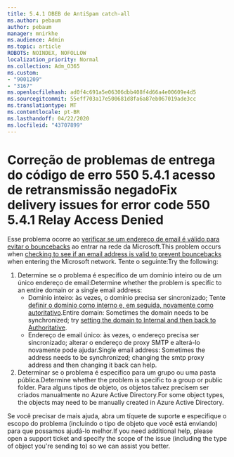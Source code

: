 ```yaml
---
title: 5.4.1 DBEB de AntiSpam catch-all
ms.author: pebaum
author: pebaum
manager: mnirkhe
ms.audience: Admin
ms.topic: article
ROBOTS: NOINDEX, NOFOLLOW
localization_priority: Normal
ms.collection: Adm_O365
ms.custom:
- "9001209"
- "3167"
ms.openlocfilehash: ad0f4c691a5e06306dbb408f4d66a4e00609e4d5
ms.sourcegitcommit: 55eff703a17e500681d8fa6a87eb067019ade3cc
ms.translationtype: MT
ms.contentlocale: pt-BR
ms.lasthandoff: 04/22/2020
ms.locfileid: "43707899"
---
```

# <a name="fix-delivery-issues-for-error-code-550-541-relay-access-denied"></a><span data-ttu-id="f718b-102">Correção de problemas de entrega do código de erro 550 5.4.1 acesso de retransmissão negado</span><span class="sxs-lookup"><span data-stu-id="f718b-102">Fix delivery issues for error code 550 5.4.1 Relay Access Denied</span></span>

<span data-ttu-id="f718b-103">Esse problema ocorre ao [verificar se um endereço de email é válido para evitar o bouncebacks](https://docs.microsoft.com/exchange/mail-flow-best-practices/use-directory-based-edge-blocking) ao entrar na rede da Microsoft.</span><span class="sxs-lookup"><span data-stu-id="f718b-103">This problem occurs when [checking to see if an email address is valid to prevent bouncebacks](https://docs.microsoft.com/exchange/mail-flow-best-practices/use-directory-based-edge-blocking) when entering the Microsoft network.</span></span> <span data-ttu-id="f718b-104">Tente o seguinte:</span><span class="sxs-lookup"><span data-stu-id="f718b-104">Try the following:</span></span>

1. <span data-ttu-id="f718b-105">Determine se o problema é específico de um domínio inteiro ou de um único endereço de email:</span><span class="sxs-lookup"><span data-stu-id="f718b-105">Determine whether the problem is specific to an entire domain or a single email address:</span></span>
    - <span data-ttu-id="f718b-106">Domínio inteiro: às vezes, o domínio precisa ser sincronizado; Tente [definir o domínio como interno e, em seguida, novamente como autoritativo](https://docs.microsoft.com/exchange/mail-flow-best-practices/manage-accepted-domains/manage-accepted-domains).</span><span class="sxs-lookup"><span data-stu-id="f718b-106">Entire domain: Sometimes the domain needs to be synchronized; try [setting the domain to Internal and then back to Authoritative](https://docs.microsoft.com/exchange/mail-flow-best-practices/manage-accepted-domains/manage-accepted-domains).</span></span>
    - <span data-ttu-id="f718b-107">Endereço de email único: às vezes, o endereço precisa ser sincronizado; alterar o endereço de proxy SMTP e alterá-lo novamente pode ajudar.</span><span class="sxs-lookup"><span data-stu-id="f718b-107">Single email address: Sometimes the address needs to be synchronized; changing the smtp proxy address and then changing it back can help.</span></span>
2. <span data-ttu-id="f718b-108">Determinar se o problema é específico para um grupo ou uma pasta pública.</span><span class="sxs-lookup"><span data-stu-id="f718b-108">Determine whether the problem is specific to a group or public folder.</span></span> <span data-ttu-id="f718b-109">Para alguns tipos de objeto, os objetos talvez precisem ser criados manualmente no Azure Active Directory.</span><span class="sxs-lookup"><span data-stu-id="f718b-109">For some object types, the objects may need to be manually created in Azure Active Directory.</span></span>

<span data-ttu-id="f718b-110">Se você precisar de mais ajuda, abra um tíquete de suporte e especifique o escopo do problema (incluindo o tipo de objeto que você está enviando) para que possamos ajudá-lo melhor.</span><span class="sxs-lookup"><span data-stu-id="f718b-110">If you need additional help, please open a support ticket and specify the scope of the issue (including the type of object you're sending to) so we can assist you better.</span></span>